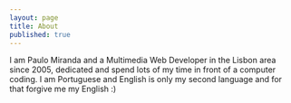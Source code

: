```yaml
---
layout: page
title: About
published: true
---
```


I am Paulo Miranda and a Multimedia Web Developer in the Lisbon area since 2005,
dedicated and spend lots of my time in front of a computer coding.
I am Portuguese and English is only my second language and for that forgive me my English :)